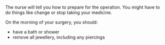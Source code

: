 The nurse will tell you how to prepare for the operation. You might have to do
things like change or stop taking your medicine.

On the morning of your surgery, you should:

* have a bath or shower
* remove all jewellery, including any piercings
